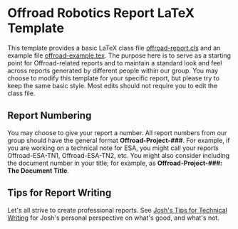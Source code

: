 # Offroad Robotics Report LaTeX Template

This template provides a basic LaTeX class file [offroad-report.cls](https://code.engineering.queensu.ca/offroad/offroad_report_template/blob/master/offroad-report.cls) and an example file [offroad-example.tex](https://code.engineering.queensu.ca/offroad/offroad_report_template/blob/master/offroad-example.tex). The purpose here is to serve as a starting point for Offroad-related reports and to maintain a standard look and feel across reports generated by different people within our group. You may choose to modify this template for your specific report, but please try to keep the same basic style. Most edits should not require you to edit the class file.

## Report Numbering

You may choose to give your report a number. All report numbers from our group should have the general format **Offroad-Project-###**. For example, if you are working on a technical note for ESA, you might call your reports Offroad-ESA-TN1, Offroad-ESA-TN2, etc. You might also consider including the document number in your title; for example, as
**Offroad-Project-###: The Document Title**.

## Tips for Report Writing

Let's all strive to create professional reports. See [Josh's Tips for Technical Writing](https://wiki.queensu.ca/display/offroad/Tips+for+Technical+Writing) for Josh's personal perspective on what's good, and what's not.
